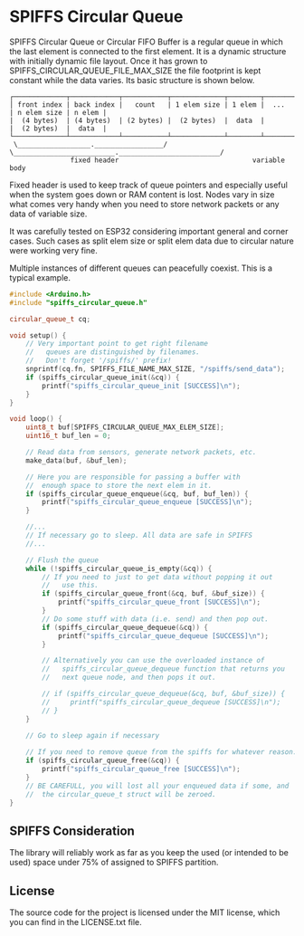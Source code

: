# SPIFFS Circular Queue

SPIFFS Circular Queue or Circular FIFO Buffer is a regular queue in which the last element is connected to the first element. It is a dynamic structure with initially dynamic file layout. Once it has grown to SPIFFS_CIRCULAR_QUEUE_FILE_MAX_SIZE the file footprint is kept constant while the data varies. Its basic structure is shown below.

```
┌─────────────┬────────────┬───────────┬─────────────┬────────┬───────┬─────────────┬────────┐
│ front index | back index |   count   | 1 elem size | 1 elem |  ...  | n elem size | n elem |
|  (4 bytes)  | (4 bytes)  | (2 bytes) |  (2 bytes)  |  data  |       |  (2 bytes)  |  data  |
└─────────────┴────────────┴───────────┴─────────────┴────────┴───────┴─────────────┴────────┘
 \__________________._________________/ \_________________________._________________________/
               fixed header                                 variable body 
```

Fixed header is used to keep track of queue pointers and especially useful when the system goes down or RAM content is lost. Nodes vary in size what comes very handy when you need to store network packets or any data of variable size.

It was carefully tested on ESP32 considering important general and corner cases. Such cases as split elem size or split elem data due to circular nature were working very fine. 

Multiple instances of different queues can peacefully coexist. This is a typical example. 

```cpp
#include <Arduino.h>
#include "spiffs_circular_queue.h"

circular_queue_t cq;

void setup() {
    // Very important point to get right filename
    //   queues are distinguished by filenames. 
    //   Don't forget '/spiffs/' prefix!
    snprintf(cq.fn, SPIFFS_FILE_NAME_MAX_SIZE, "/spiffs/send_data");
    if (spiffs_circular_queue_init(&cq)) {
        printf("spiffs_circular_queue_init [SUCCESS]\n");
    }
}

void loop() {
    uint8_t buf[SPIFFS_CIRCULAR_QUEUE_MAX_ELEM_SIZE];
    uint16_t buf_len = 0;

    // Read data from sensors, generate network packets, etc.
    make_data(buf, &buf_len);

    // Here you are responsible for passing a buffer with
    //  enough space to store the next elem in it.
    if (spiffs_circular_queue_enqueue(&cq, buf, buf_len)) {
        printf("spiffs_circular_queue_enqueue [SUCCESS]\n");
    }

    //...
    // If necessary go to sleep. All data are safe in SPIFFS     
    //...

    // Flush the queue
    while (!spiffs_circular_queue_is_empty(&cq)) {
        // If you need to just to get data without popping it out
        //   use this.
        if (spiffs_circular_queue_front(&cq, buf, &buf_size)) {
            printf("spiffs_circular_queue_front [SUCCESS]\n");
        }
        // Do some stuff with data (i.e. send) and then pop out.
        if (spiffs_circular_queue_dequeue(&cq)) {
            printf("spiffs_circular_queue_dequeue [SUCCESS]\n");
        }

        // Alternatively you can use the overloaded instance of 
        //   spiffs_circular_queue_dequeue function that returns you
        //   next queue node, and then pops it out.

        // if (spiffs_circular_queue_dequeue(&cq, buf, &buf_size)) {
        //     printf("spiffs_circular_queue_dequeue [SUCCESS]\n");
        // }
    }

    // Go to sleep again if necessary
    
    // If you need to remove queue from the spiffs for whatever reason...
    if (spiffs_circular_queue_free(&cq)) {
        printf("spiffs_circular_queue_free [SUCCESS]\n");
    }
    // BE CAREFULL, you will lost all your enqueued data if some, and
    //  the circular_queue_t struct will be zeroed.
}
```

## SPIFFS Consideration

The library will reliably work as far as you keep the used (or intended to be used) space under 75% of assigned to SPIFFS partition.

## License

The source code for the project is licensed under the MIT license, which you can find in the LICENSE.txt file.
